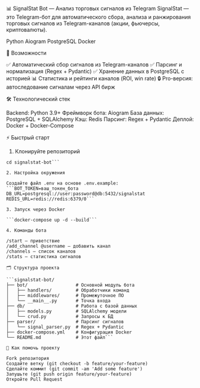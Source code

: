 📊 SignalStat Bot — Анализ торговых сигналов из Telegram
SignalStat — это Telegram-бот для автоматического сбора, анализа и ранжирования торговых сигналов из Telegram-каналов (акции, фьючерсы, криптовалюты).

Python
Aiogram
PostgreSQL
Docker

🌟 Возможности

✅ Автоматический сбор сигналов из Telegram-каналов
✅ Парсинг и нормализация (Regex + Pydantic)
✅ Хранение данных в PostgreSQL с историей
📊 Статистика и рейтинги каналов (ROI, win rate)
🔒 Pro-версия: автоследование сигналам через API бирж

🛠 Технологический стек

Backend: Python 3.9+
Фреймворк бота: Aiogram
База данных: PostgreSQL + SQLAlchemy
Кэш: Redis
Парсинг: Regex + Pydantic
Деплой: Docker + Docker-Compose

⚡️ Быстрый старт

1. Клонируйте репозиторий
   
```git clone https://github.com/yourusername/signalstat-bot.git
cd signalstat-bot```

2. Настройка окружения

Создайте файл .env на основе .env.example:
```BOT_TOKEN=ваш_токен_бота
DB_URL=postgresql://user:password@db:5432/signalstat
REDIS_URL=redis://redis:6379/0```

3. Запуск через Docker

```docker-compose up -d --build```

4. Команды бота

/start — приветствие
/add_channel @username — добавить канал
/channels — список каналов
/stats — статистика сигналов

🗂 Структура проекта

```signalstat-bot/
├── bot/                  # Основной модуль бота
│   ├── handlers/         # Обработчики команд
│   ├── middlewares/      # Промежуточное ПО
│   └── __main__.py       # Точка входа
├── db/                   # Работа с базой данных
│   ├── models.py         # SQLAlchemy модели
│   └── crud.py           # Запросы к БД
├── parser/               # Парсинг сигналов
│   └── signal_parser.py  # Regex + Pydantic
├── docker-compose.yml    # Конфигурация Docker
└── README.md             # Этот файл```

🤝 Как помочь проекту

Fork репозитория
Создайте ветку (git checkout -b feature/your-feature)
Сделайте коммит (git commit -am 'Add some feature')
Запушьте (git push origin feature/your-feature)
Откройте Pull Request
